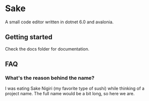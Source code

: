 # Sake

A small code editor written in dotnet 6.0 and avalonia.

## Getting started

Check the docs folder for documentation.

## FAQ

### What's the reason behind the name?

I was eating Sake Nigiri (my favorite type of sushi) while thinking of a project name.
The full name would be a bit long, so here we are.
